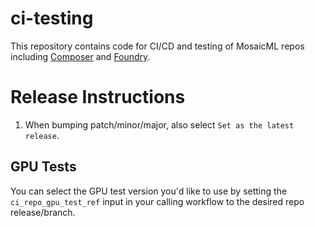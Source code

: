 # ci-testing

This repository contains code for CI/CD and testing of MosaicML repos including [Composer](https://github.com/mosaicml/composer) and [Foundry](https://github.com/mosaicml/llm-foundry).

# Release Instructions

1. When bumping patch/minor/major, also select `Set as the latest release`.

## GPU Tests

You can select the GPU test version you'd like to use by setting the `ci_repo_gpu_test_ref` input in your calling workflow to the desired repo release/branch.

